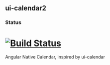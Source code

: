 ## ui-calendar2

### Status
[![Build Status](https://travis-ci.org/angular-ui/ui-calendar2.svg?branch=master)](https://travis-ci.org/angular-ui/ui-calendar2.svg?branch=master)
============

Angular Native Calendar, inspired by ui-calendar

